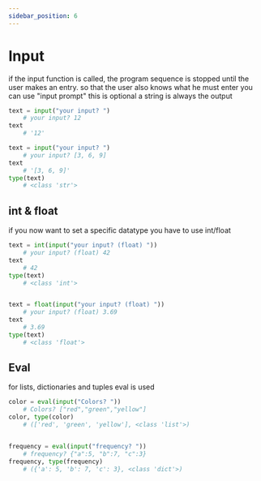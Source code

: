 ```yaml
---
sidebar_position: 6
---
```


# Input

if the input function is called, the program sequence is stopped until the user makes an entry.
so that the user also knows what he must enter
you can use "input prompt" this is optional
a string is always the output

```py
text = input("your input? ")
    # your input? 12
text
    # '12'

text = input("your input? ")
    # your input? [3, 6, 9]
text
    # '[3, 6, 9]'
type(text)
    # <class 'str'>
```

## int & float

if you now want to set a specific datatype you have to use int/float

```py
text = int(input("your input? (float) "))
    # your input? (float) 42
text
    # 42
type(text)
    # <class 'int'>


text = float(input("your input? (float) "))
    # your input? (float) 3.69
text
    # 3.69
type(text)
    # <class 'float'>
```

## Eval

for lists, dictionaries and tuples eval is used

```py
color = eval(input("Colors? "))
    # Colors? ["red","green","yellow"]
color, type(color)
    # (['red', 'green', 'yellow'], <class 'list'>)


frequency = eval(input("frequency? "))
    # frequency? {"a":5, "b":7, "c":3}
frequency, type(frequency)
    # ({'a': 5, 'b': 7, 'c': 3}, <class 'dict'>)
```
